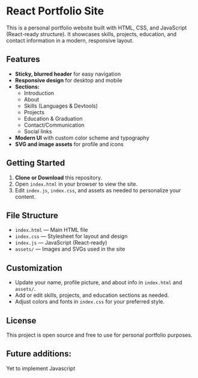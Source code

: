 # React Portfolio Site

This is a personal portfolio website built with HTML, CSS, and JavaScript (React-ready structure). It showcases skills, projects, education, and contact information in a modern, responsive layout.

## Features

- **Sticky, blurred header** for easy navigation
- **Responsive design** for desktop and mobile
- **Sections:**
  - Introduction
  - About
  - Skills (Languages & Devtools)
  - Projects
  - Education & Graduation
  - Contact/Communication
  - Social links
- **Modern UI** with custom color scheme and typography
- **SVG and image assets** for profile and icons

## Getting Started

1. **Clone or Download** this repository.
2. Open `index.html` in your browser to view the site.
3. Edit `index.js`, `index.css`, and assets as needed to personalize your content.

## File Structure

- `index.html` — Main HTML file
- `index.css` — Stylesheet for layout and design
- `index.js` — JavaScript (React-ready)
- `assets/` — Images and SVGs used in the site

## Customization

- Update your name, profile picture, and about info in `index.html` and `assets/`.
- Add or edit skills, projects, and education sections as needed.
- Adjust colors and fonts in `index.css` for your preferred style.

## License

This project is open source and free to use for personal portfolio purposes.

## Future additions:
Yet to implement Javascript
